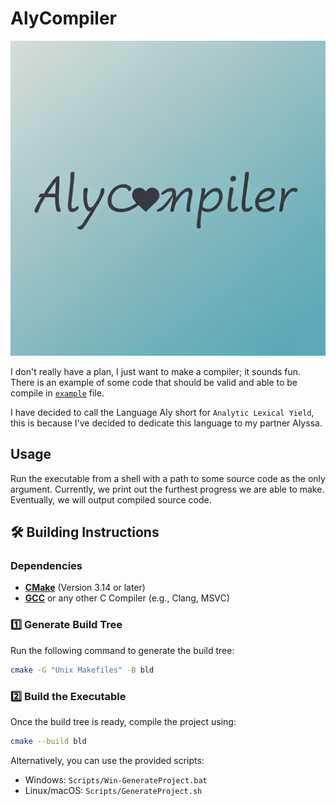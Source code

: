 # AlyCompiler

![AlyCompiler Logo](/Resources/AlyCompilerLogo.png)

I don't really have a plan, I just want to make a compiler; it sounds fun. There is an example of some code that should be valid and able to be compile in [`example`](example) file.

I have decided to call the Language Aly short for `Analytic Lexical Yield`, this is because I've decided to dedicate this language to my partner Alyssa.

## Usage

Run the executable from a shell with a path to some source code as the only argument. Currently, we print out the furthest progress we are able to make. Eventually, we will output compiled source code.

## 🛠 Building Instructions

### Dependencies

- **[CMake](https://cmake.org/)** (Version 3.14 or later)
- **[GCC](https://gcc.gnu.org/)** or any other C Compiler (e.g., Clang, MSVC)

### 1️⃣ Generate Build Tree

Run the following command to generate the build tree:

```sh
cmake -G "Unix Makefiles" -B bld
```

### 2️⃣ Build the Executable

Once the build tree is ready, compile the project using:

```sh
cmake --build bld
```

Alternatively, you can use the provided scripts:

- Windows: `Scripts/Win-GenerateProject.bat`
- Linux/macOS: `Scripts/GenerateProject.sh`
